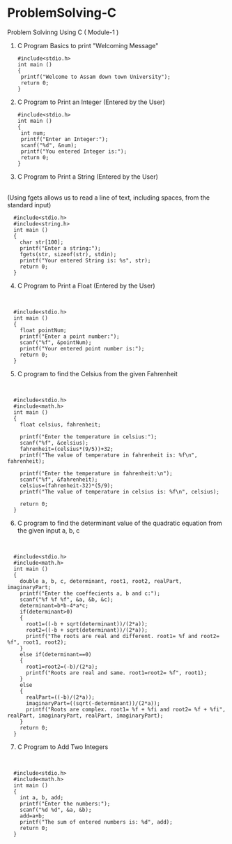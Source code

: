 # ProblemSolving-C
Problem Solvinng Using C ( Module-1 )

1. C Program Basics to print "Welcoming Message"

       #include<stdio.h>
       int main ()
       {
        printf("Welcome to Assam down town University");
        return 0;
       }

2. C Program to Print an Integer (Entered by the User)

       #include<stdio.h>
       int main ()
       {
        int num;
        printf("Enter an Integer:");
        scanf("%d", &num);
        printf("You entered Integer is:");
        return 0;
       }
3. C Program to Print a String (Entered by the User)
<br>
(Using fgets allows us to read a line of text, including spaces, from the standard input)
<br>

      #include<stdio.h>
      #include<string.h>
      int main ()
      {
        char str[100];
        printf("Enter a string:");
        fgets(str, sizeof(str), stdin);
        printf("Your entered String is: %s", str);
        return 0;
      }

4.  C Program to Print a Float (Entered by the User)
<br>

      #include<stdio.h>
      int main ()
      {
        float pointNum;
        printf("Enter a point number:");
        scanf("%f", &pointNum);
        printf("Your entered point number is:");
        return 0;
      }

5. C program to find the Celsius from the given Fahrenheit
<br>

      #include<stdio.h>
      #include<math.h>
      int main ()
      {
        float celsius, fahrenheit;

        printf("Enter the temperature in celsius:");
        scanf("%f", &celsius);
        fahrenheit=(celsius*(9/5))+32;
        printf("The value of temperature in fahrenheit is: %f\n", fahrenheit);

        printf("Enter the temperature in fahrenheit:\n");
        scanf("%f", &fahrenheit);
        celsius=(fahrenheit-32)*(5/9);
        printf("The value of temperature in celsius is: %f\n", celsius);

        return 0;
      }

6. C program to find the determinant value of the quadratic equation 
from the given input a, b, c
<br>

      #include<stdio.h>
      #include<math.h>
      int main ()
      {
        double a, b, c, determinant, root1, root2, realPart, imaginaryPart;
        printf("Enter the coeffecients a, b and c:");
        scanf("%f %f %f", &a, &b, &c);
        determinant=b*b-4*a*c;
        if(determinant>0)
        {
          root1=((-b + sqrt(determinant))/(2*a));
          root2=((-b + sqrt(determinant))/(2*a));
          printf("The roots are real and different. root1= %f and root2= %f", root1, root2);
        }
        else if(determinant==0)
        {
          root1=root2=(-b)/(2*a);
          printf("Roots are real and same. root1=root2= %f", root1);
        }
        else
        {
          realPart=((-b)/(2*a));
          imaginaryPart=((sqrt(-determinant))/(2*a));
          printf("Roots are complex. root1= %f + %fi and root2= %f + %fi", realPart, imaginaryPart, realPart, imaginaryPart);
        }
        return 0;
      }

7. C Program to Add Two Integers 
<br>   

      #include<stdio.h>
      #include<math.h>
      int main ()
      {
        int a, b, add;
        printf("Enter the numbers:");
        scanf("%d %d", &a, &b);
        add=a+b;
        printf("The sum of entered numbers is: %d", add);
        return 0;
      }